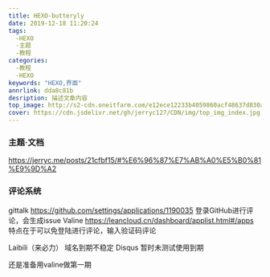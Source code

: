 ```yaml
---
title: HEXO-butteryly
date: 2019-12-18 11:20:24
tags:
  -HEXO
  -主题
  -教程
categories:
  -教程
  -HEXO
keywords: "HEXO,界面"
annrlink: dda8c81b
desription: 描述文章内容
top_image: http://s2-cdn.oneitfarm.com/e12ece12233b4059860acf48637d830a.jpg
cover: https://cdn.jsdelivr.net/gh/jerryc127/CDN/img/top_img_index.jpg
---
```


### 主题·文档

https://jerryc.me/posts/21cfbf15/#%E6%96%87%E7%AB%A0%E5%B0%81%E9%9D%A2
### 评论系统
gittalk
https://github.com/settings/applications/1190035
登录GitHub进行评论，会生成issue
Valine
https://leancloud.cn/dashboard/applist.html#/apps
特点在于可以免登陆进行评论，输入验证码评论

Laibili（来必力）
域名到期不稳定
Disqus
暂时未测试使用到期

还是准备用valine做第一期
